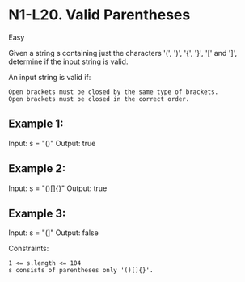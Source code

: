 # N1-L20. Valid Parentheses
Easy

Given a string s containing just the characters '(', ')', '{', '}', '[' and ']', determine if the input string is valid.

An input string is valid if:

    Open brackets must be closed by the same type of brackets.
    Open brackets must be closed in the correct order.


## Example 1:

Input: s = "()"
Output: true

## Example 2:

Input: s = "()[]{}"
Output: true

## Example 3:

Input: s = "(]"
Output: false

 

Constraints:

    1 <= s.length <= 104
    s consists of parentheses only '()[]{}'.

